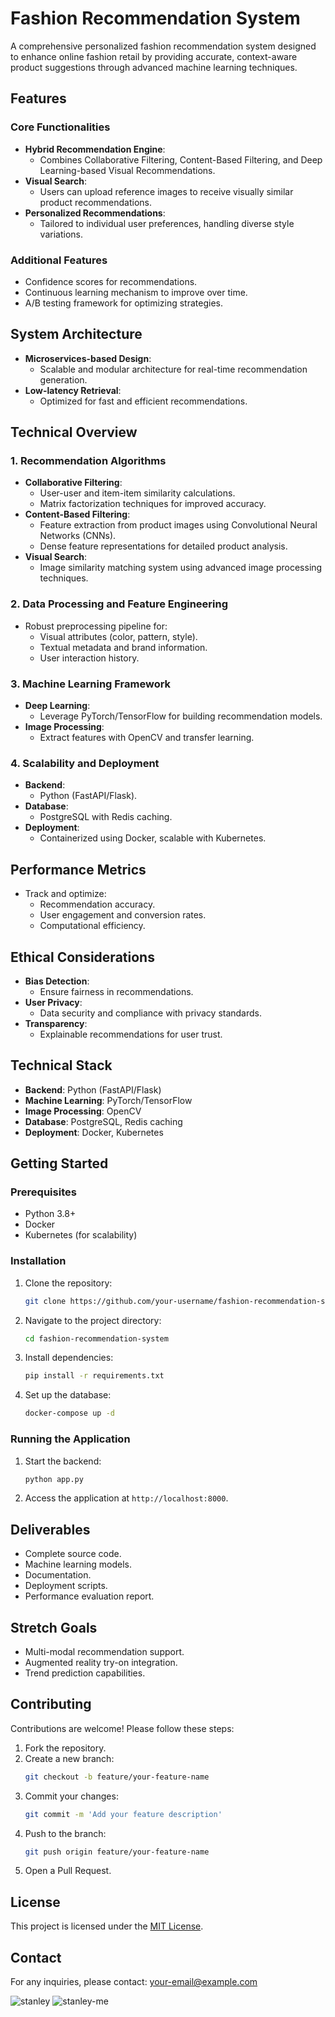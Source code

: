 # Fashion Recommendation System

A comprehensive personalized fashion recommendation system designed to enhance online fashion retail by providing accurate, context-aware product suggestions through advanced machine learning techniques.

## Features

### Core Functionalities
- **Hybrid Recommendation Engine**:
  - Combines Collaborative Filtering, Content-Based Filtering, and Deep Learning-based Visual Recommendations.
- **Visual Search**:
  - Users can upload reference images to receive visually similar product recommendations.
- **Personalized Recommendations**:
  - Tailored to individual user preferences, handling diverse style variations.

### Additional Features
- Confidence scores for recommendations.
- Continuous learning mechanism to improve over time.
- A/B testing framework for optimizing strategies.

## System Architecture
- **Microservices-based Design**:
  - Scalable and modular architecture for real-time recommendation generation.
- **Low-latency Retrieval**:
  - Optimized for fast and efficient recommendations.

## Technical Overview

### 1. Recommendation Algorithms
- **Collaborative Filtering**:
  - User-user and item-item similarity calculations.
  - Matrix factorization techniques for improved accuracy.
- **Content-Based Filtering**:
  - Feature extraction from product images using Convolutional Neural Networks (CNNs).
  - Dense feature representations for detailed product analysis.
- **Visual Search**:
  - Image similarity matching system using advanced image processing techniques.

### 2. Data Processing and Feature Engineering
- Robust preprocessing pipeline for:
  - Visual attributes (color, pattern, style).
  - Textual metadata and brand information.
  - User interaction history.

### 3. Machine Learning Framework
- **Deep Learning**:
  - Leverage PyTorch/TensorFlow for building recommendation models.
- **Image Processing**:
  - Extract features with OpenCV and transfer learning.

### 4. Scalability and Deployment
- **Backend**:
  - Python (FastAPI/Flask).
- **Database**:
  - PostgreSQL with Redis caching.
- **Deployment**:
  - Containerized using Docker, scalable with Kubernetes.

## Performance Metrics
- Track and optimize:
  - Recommendation accuracy.
  - User engagement and conversion rates.
  - Computational efficiency.

## Ethical Considerations
- **Bias Detection**:
  - Ensure fairness in recommendations.
- **User Privacy**:
  - Data security and compliance with privacy standards.
- **Transparency**:
  - Explainable recommendations for user trust.

## Technical Stack
- **Backend**: Python (FastAPI/Flask)
- **Machine Learning**: PyTorch/TensorFlow
- **Image Processing**: OpenCV
- **Database**: PostgreSQL, Redis caching
- **Deployment**: Docker, Kubernetes

## Getting Started

### Prerequisites
- Python 3.8+
- Docker
- Kubernetes (for scalability)

### Installation
1. Clone the repository:
   ```bash
   git clone https://github.com/your-username/fashion-recommendation-system.git
   ```
2. Navigate to the project directory:
   ```bash
   cd fashion-recommendation-system
   ```
3. Install dependencies:
   ```bash
   pip install -r requirements.txt
   ```
4. Set up the database:
   ```bash
   docker-compose up -d
   ```

### Running the Application
1. Start the backend:
   ```bash
   python app.py
   ```
2. Access the application at `http://localhost:8000`.

## Deliverables
- Complete source code.
- Machine learning models.
- Documentation.
- Deployment scripts.
- Performance evaluation report.

## Stretch Goals
- Multi-modal recommendation support.
- Augmented reality try-on integration.
- Trend prediction capabilities.

## Contributing
Contributions are welcome! Please follow these steps:
1. Fork the repository.
2. Create a new branch:
   ```bash
   git checkout -b feature/your-feature-name
   ```
3. Commit your changes:
   ```bash
   git commit -m 'Add your feature description'
   ```
4. Push to the branch:
   ```bash
   git push origin feature/your-feature-name
   ```
5. Open a Pull Request.

## License
This project is licensed under the [MIT License](LICENSE).

## Contact
For any inquiries, please contact: [your-email@example.com](mailto:your-email@example.com)

![stanley](https://github.com/user-attachments/assets/faab3ba8-513e-4a16-badc-6e859884afc3)
![stanley-me](https://github.com/user-attachments/assets/034a34f7-d170-4300-9028-6ebc47d00411)
